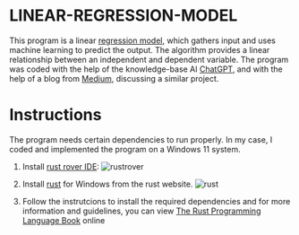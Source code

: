 # LINEAR-REGRESSION-MODEL
This program is a linear [regression model](https://www.geeksforgeeks.org/ml-linear-regression/), which gathers input and uses machine learning to predict the output. The algorithm provides a linear relationship between an independent and dependent variable. The program was coded with the help of the knowledge-base AI [ChatGPT](https://chatgpt.com/), and with the help of a blog from [Medium](https://medium.com/), discussing a similar project.

# Instructions
The program needs certain dependencies to run properly. In my case, I coded and implemented the program on a Windows 11 system.
1. Install [rust rover IDE](https://www.jetbrains.com/rust/):
![rustrover](https://github.com/user-attachments/assets/ddc2265b-ecf4-459c-9a7a-ee41e2279adb)

2. Install [rust](https://www.rust-lang.org/tools/install) for Windows from the rust website.
![rust](https://github.com/user-attachments/assets/9b40ee5a-faa4-4675-a5cd-06739b7b3b45)

3. Follow the instrutcions to install the required dependencies and for more information and guidelines, you can view [The Rust Programming Language Book](https://doc.rust-lang.org/book/ch01-01-installation.html) online
